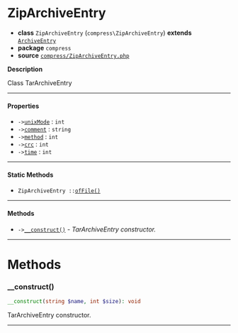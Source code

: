 # ZipArchiveEntry

- **class** `ZipArchiveEntry` (`compress\ZipArchiveEntry`) **extends** [`ArchiveEntry`](api-docs/classes/compress/ArchiveEntry.md)
- **package** `compress`
- **source** [`compress/ZipArchiveEntry.php`](./src/main/resources/JPHP-INF/sdk/compress/ZipArchiveEntry.php)

**Description**

Class TarArchiveEntry

---

#### Properties

- `->`[`unixMode`](#prop-unixmode) : `int`
- `->`[`comment`](#prop-comment) : `string`
- `->`[`method`](#prop-method) : `int`
- `->`[`crc`](#prop-crc) : `int`
- `->`[`time`](#prop-time) : `int`

---

#### Static Methods

- `ZipArchiveEntry ::`[`ofFile()`](#method-offile)

---

#### Methods

- `->`[`__construct()`](#method-__construct) - _TarArchiveEntry constructor._

---
# Methods

<a name="method-__construct"></a>

### __construct()
```php
__construct(string $name, int $size): void
```
TarArchiveEntry constructor.

---
